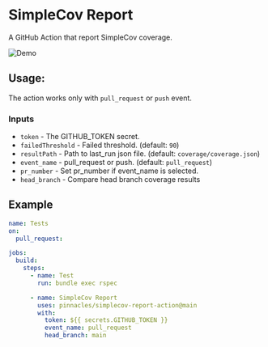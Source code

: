 # SimpleCov Report

A GitHub Action that report SimpleCov coverage.

![Demo](https://gyazo.com/aba83d5a6454f560e9e91d3b15f8d1d9.png)

## Usage:

The action works only with `pull_request` or `push` event.

### Inputs

- `token` - The GITHUB_TOKEN secret.
- `failedThreshold` - Failed threshold. (default: `90`)
- `resultPath` - Path to last_run json file. (default: `coverage/coverage.json`)
- `event_name` - pull_request or push. (default: `pull_request`)
- `pr_number` - Set pr_number if event_name is selected.
- `head_branch` - Compare head branch coverage results

## Example

```yaml
name: Tests
on:
  pull_request:

jobs:
  build:
    steps:
      - name: Test
        run: bundle exec rspec

      - name: SimpleCov Report
        uses: pinnacles/simplecov-report-action@main
        with:
          token: ${{ secrets.GITHUB_TOKEN }}
          event_name: pull_request
          head_branch: main
```
